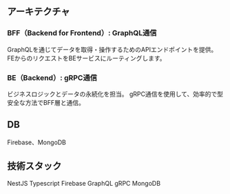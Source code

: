 ## アーキテクチャ

### BFF（Backend for Frontend）: GraphQL通信

GraphQLを通じてデータを取得・操作するためのAPIエンドポイントを提供。
FEからのリクエストをBEサービスにルーティングします。

### BE（Backend）: gRPC通信

ビジネスロジックとデータの永続化を担当。
gRPC通信を使用して、効率的で型安全な方法でBFF層と通信。

## DB

Firebase、MongoDB

## 技術スタック

NestJS
Typescript
Firebase
GraphQL
gRPC
MongoDB
